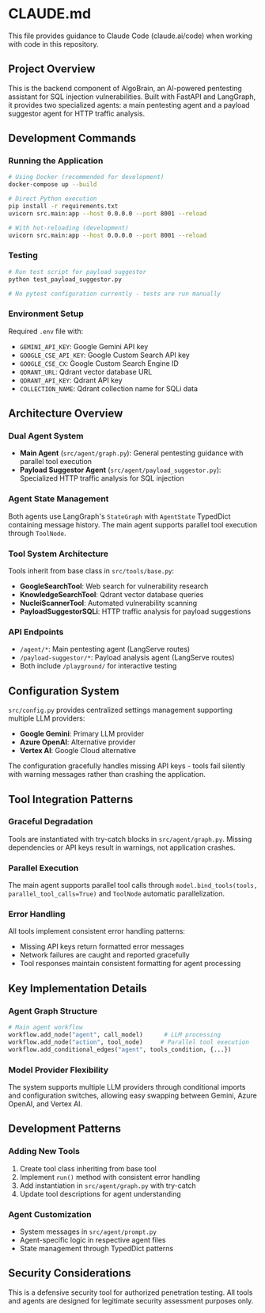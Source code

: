 # CLAUDE.md

This file provides guidance to Claude Code (claude.ai/code) when working with code in this repository.

## Project Overview

This is the backend component of AlgoBrain, an AI-powered pentesting assistant for SQL injection vulnerabilities. Built with FastAPI and LangGraph, it provides two specialized agents: a main pentesting agent and a payload suggestor agent for HTTP traffic analysis.

## Development Commands

### Running the Application
```bash
# Using Docker (recommended for development)
docker-compose up --build

# Direct Python execution
pip install -r requirements.txt
uvicorn src.main:app --host 0.0.0.0 --port 8001 --reload

# With hot-reloading (development)
uvicorn src.main:app --host 0.0.0.0 --port 8001 --reload
```

### Testing
```bash
# Run test script for payload suggestor
python test_payload_suggestor.py

# No pytest configuration currently - tests are run manually
```

### Environment Setup
Required `.env` file with:
- `GEMINI_API_KEY`: Google Gemini API key
- `GOOGLE_CSE_API_KEY`: Google Custom Search API key  
- `GOOGLE_CSE_CX`: Google Custom Search Engine ID
- `QDRANT_URL`: Qdrant vector database URL
- `QDRANT_API_KEY`: Qdrant API key
- `COLLECTION_NAME`: Qdrant collection name for SQLi data

## Architecture Overview

### Dual Agent System
- **Main Agent** (`src/agent/graph.py`): General pentesting guidance with parallel tool execution
- **Payload Suggestor Agent** (`src/agent/payload_suggestor.py`): Specialized HTTP traffic analysis for SQL injection

### Agent State Management
Both agents use LangGraph's `StateGraph` with `AgentState` TypedDict containing message history. The main agent supports parallel tool execution through `ToolNode`.

### Tool System Architecture
Tools inherit from base class in `src/tools/base.py`:
- **GoogleSearchTool**: Web search for vulnerability research
- **KnowledgeSearchTool**: Qdrant vector database queries
- **NucleiScannerTool**: Automated vulnerability scanning
- **PayloadSuggestorSQLi**: HTTP traffic analysis for payload suggestions

### API Endpoints
- `/agent/*`: Main pentesting agent (LangServe routes)
- `/payload-suggestor/*`: Payload analysis agent (LangServe routes)
- Both include `/playground/` for interactive testing

## Configuration System

`src/config.py` provides centralized settings management supporting multiple LLM providers:
- **Google Gemini**: Primary LLM provider
- **Azure OpenAI**: Alternative provider
- **Vertex AI**: Google Cloud alternative

The configuration gracefully handles missing API keys - tools fail silently with warning messages rather than crashing the application.

## Tool Integration Patterns

### Graceful Degradation
Tools are instantiated with try-catch blocks in `src/agent/graph.py`. Missing dependencies or API keys result in warnings, not application crashes.

### Parallel Execution
The main agent supports parallel tool calls through `model.bind_tools(tools, parallel_tool_calls=True)` and `ToolNode` automatic parallelization.

### Error Handling
All tools implement consistent error handling patterns:
- Missing API keys return formatted error messages
- Network failures are caught and reported gracefully
- Tool responses maintain consistent formatting for agent processing

## Key Implementation Details

### Agent Graph Structure
```python
# Main agent workflow
workflow.add_node("agent", call_model)      # LLM processing
workflow.add_node("action", tool_node)     # Parallel tool execution
workflow.add_conditional_edges("agent", tools_condition, {...})
```

### Model Provider Flexibility
The system supports multiple LLM providers through conditional imports and configuration switches, allowing easy swapping between Gemini, Azure OpenAI, and Vertex AI.

## Development Patterns

### Adding New Tools
1. Create tool class inheriting from base tool
2. Implement `run()` method with consistent error handling
3. Add instantiation in `src/agent/graph.py` with try-catch
4. Update tool descriptions for agent understanding

### Agent Customization
- System messages in `src/agent/prompt.py`
- Agent-specific logic in respective agent files
- State management through TypedDict patterns

## Security Considerations

This is a defensive security tool for authorized penetration testing. All tools and agents are designed for legitimate security assessment purposes only.